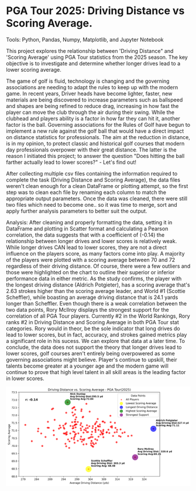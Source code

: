 # PGA Tour 2025: Driving Distance vs Scoring Average. 

Tools: Python, Pandas, Numpy, Matplotlib, and Jupyter Notebook

This project explores the relationship between 'Driving Distance" and 'Scoring Average' using PGA Tour statistics from the 2025 season. The key objective is to investigate and determine whether longer drives lead to a lower scoring average. 

The game of golf is fluid, technology is changing and the governing associations are needing to adapt the rules to keep up with the modern game. In recent years, Driver heads have become lighter, faster, new materials are being discovered to increase parameters such as ballspeed and shapes are being refined to reduce drag, increasing in how fast the player can move the club through the air during their swing. While the clubhead and players ability is a factor in how far they can hit it, another factor is the ball. Governing associations for the Rules of Golf have begun to implement a new rule against the golf ball that would have a direct impact on distance statistics for professionals. The aim at the reduction in distance, is in my opinion, to protect classic and historical golf courses that modern day professionals overpower with their great distance. The latter is the reason I initiated this project; to answer the question "Does hitting the ball farther actually lead to lower scores?" - Let's find out! 

After collecting multiple csv files containing the information required to complete the task (Driving Distance and Scoring Average), the data files weren't clean enough for a clean DataFrame or plotting attempt, so the first step was to clean each file by renaming each column to match the appropriate output parameters. Once the data was cleaned, there were still two files which need to become one.. so it was time to merge, sort and apply further analysis parameters to better suit the output. 

Analysis: After cleaning and properly formatting the data, setting it in DataFrame and plotting in Scatter format and calculating a Pearson correlation, the data suggests that with a coefficient of (-0.14) the relationship between longer drives and lower scores is relatively weak. While longer drives CAN lead to lower scores, they are not a direct influence on the players score, as many factors come into play. A majority of the players were plotted with a scoring average between 70 and 72 regardless of their driving distance. Of course, there were a few outliers and those were highlighted on the chart to outline their superior or inferior performance data in either metric. As the study confirms, the player with the longest driving distance (Aldrich Potgieter), has a scoring average that's 2.63 strokes higher than the scoring average leader, and World #1 (Scottie Scheffler), while boasting an average driving distance that is 24.1 yards longer than Scheffler. Even though there is a weak correlation between the two data points, Rory McIlroy displays the strongest support for the correlation of all PGA Tour players. Currently #2 in the World Rankings, Rory ranks #2 in Driving Distance and Scoring Average in both PGA Tour stat categories. Rory would in theor, be the sole indicator that long drives do lead to lower scores, but in fact, accuracy, and strokes gained metrics play a significant role in his sucess. We can explore that data at a later time. To conclude, the data does not support the theory that longer drives lead to lower scores, golf courses aren't entirely being overpowered as some governing associations might believe. Player's continue to upskill, their talents become greater at a younger age and the modern game will continue to prove that high level talent in all skill areas is the leading factor in lower scores. 

![PGA Tour Data](pga_tour_data.png)





